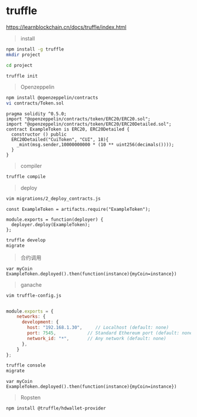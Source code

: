 # truffle


https://learnblockchain.cn/docs/truffle/index.html

> install

``` bash
npm install -g truffle
mkdir project

cd project

truffle init
```
> Openzeppelin

``` bash
npm install @openzeppelin/contracts
vi contracts/Token.sol
```

``` sol
pragma solidity ^0.5.0;
import "@openzeppelin/contracts/token/ERC20/ERC20.sol";
import "@openzeppelin/contracts/token/ERC20/ERC20Detailed.sol";
contract ExampleToken is ERC20, ERC20Detailed {
  constructor () public
  ERC20Detailed("CuiToken", "CUI", 18){
    _mint(msg.sender,10000000000 * (10 ** uint256(decimals())));
  }
}
```

> compiler

``` bash
truffle compile
```

> deploy

``` bash
vim migrations/2_deploy_contracts.js
```

``` sol
const ExampleToken = artifacts.require("ExampleToken");

module.exports = function(deployer) {
  deployer.deploy(ExampleToken);
};
```

``` bash
truffle develop
migrate
```

> 合约调用

``` sol
var myCoin
ExampleToken.deployed().then(function(instance){myCoin=instance})
```

> ganache

``` bash
vim truffle-config.js
```
``` js

module.exports = {
  	networks: {
      development: {
        host: "192.168.1.30",     // Localhost (default: none)
        port: 7545,            // Standard Ethereum port (default: none)
        network_id: "*",       // Any network (default: none)
      },
    }
};
```
``` bash
truffle console
migrate
```
``` 
var myCoin
ExampleToken.deployed().then(function(instance){myCoin=instance})
```

> Ropsten

``` bash
npm install @truffle/hdwallet-provider
```
 

